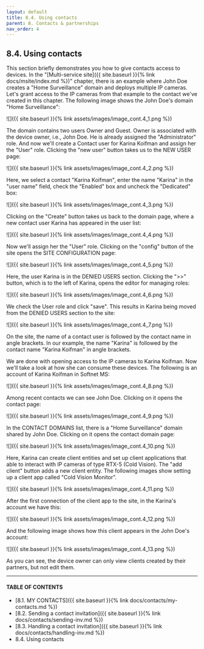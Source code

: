 ```yaml
---
layout: default
title: 8.4. Using contacts
parent: 8. Contacts & partnerships
nav_order: 4
---
```


## 8.4. Using contacts

This section briefly demonstrates you how to give contacts access to devices. In the "[Multi-service site]({{ site.baseurl }}{% link docs/msite/index.md %})" chapter, there is an example where John Doe creates a "Home Surveillance" domain and deploys multiple IP cameras. Let's grant access to the IP cameras from that example to the contact we've created in this chapter. The following image shows the John Doe's domain "Home Surveillance":  

![]({{ site.baseurl }}{% link assets/images/image_cont.4_1.png %})

The domain contains two users Owner and Guest. Owner is associated with the device owner, i.e., John Doe. He is already assigned the "<span class="text-role">Administrator</span>" role. And now we'll create a Contact user for Karina Koifman and assign her the "<span class="text-role">User</span>" role. Clicking the "<span class="text-cyan">new user</span>" button takes us to the <span class="header-green">NEW USER</span> page:

![]({{ site.baseurl }}{% link assets/images/image_cont.4_2.png %})

Here, we select a contact "Karina Koifman", enter the name "Karina" in the "user name" field, check the "Enabled" box and uncheck the "Dedicated" box:

![]({{ site.baseurl }}{% link assets/images/image_cont.4_3.png %})

Clicking on the "Create" button takes us back to the domain page, where a new contact user Karina has appeared in the user list:

![]({{ site.baseurl }}{% link assets/images/image_cont.4_4.png %})

Now we'll assign her the "<span class="text-role">User</span>" role. Clicking on the "<span class="text-cyan">config</span>" button of the site opens the <span class="header-green">SITE CONFIGURATION</span> page:

![]({{ site.baseurl }}{% link assets/images/image_cont.4_5.png %})

Here, the user Karina is in the <span class="text-red">DENIED USERS</span> section. Clicking the "<span class="text-cyan">&gt;&gt;</span>" button, which is to the left of Karina, opens the editor for managing roles:

![]({{ site.baseurl }}{% link assets/images/image_cont.4_6.png %})

We check the <span class="text-role">User</span> role and click "<span class="text-green">save</span>". This results in Karina being moved from the <span class="text-red">DENIED USERS</span> section to the site: 

![]({{ site.baseurl }}{% link assets/images/image_cont.4_7.png %})

On the site, the name of a contact user is followed by the contact name in angle brackets. In our example, the name "Karina" is followed by the contact name "Karina Koifman" in angle brackets.  

We are done with opening access to the IP cameras to Karina Koifman. Now we'll take a look at how she can consume these devices. The following is an account of Karina Koifman in Softnet MS:

![]({{ site.baseurl }}{% link assets/images/image_cont.4_8.png %})

Among recent contacts we can see John Doe. Clicking on it opens the contact page:

![]({{ site.baseurl }}{% link assets/images/image_cont.4_9.png %})

In the <span class="header-green">CONTACT DOMAINS</span> list, there is a "Home Surveillance" domain shared by John Doe. Clicking on it opens the contact domain page:

![]({{ site.baseurl }}{% link assets/images/image_cont.4_10.png %})

Here, Karina can create client entities and set up client applications that able to interact with IP cameras of type RTX-5 (Cold Vision). The "<span class="text-green">add client</span>" button adds a new client entity. The following images show setting up a client app called "Cold Vision Monitor".

![]({{ site.baseurl }}{% link assets/images/image_cont.4_11.png %})

After the first connection of the client app to the site, in the Karina's account we have this:

![]({{ site.baseurl }}{% link assets/images/image_cont.4_12.png %})

And the following image shows how this client appears in the John Doe's account:

![]({{ site.baseurl }}{% link assets/images/image_cont.4_13.png %})

As you can see, the device owner can only view clients created by their partners, but not edit them.

---
#### TABLE OF CONTENTS
* [8.1. MY CONTACTS]({{ site.baseurl }}{% link docs/contacts/my-contacts.md %})
* [8.2. Sending a contact invitation]({{ site.baseurl }}{% link docs/contacts/sending-inv.md %})
* [8.3. Handling a contact invitation]({{ site.baseurl }}{% link docs/contacts/handling-inv.md %})
* 8.4. Using contacts